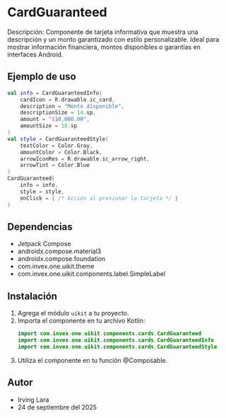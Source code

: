 # CardGuaranteed

Descripción: Componente de tarjeta informativa que muestra una descripción y un monto garantizado con estilo personalizable. Ideal para mostrar información financiera, montos disponibles o garantías en interfaces Android.

## Ejemplo de uso
```kotlin
val info = CardGuaranteedInfo(
    cardIcon = R.drawable.ic_card,
    description = "Monto disponible",
    descriptionSize = 14.sp,
    amount = "$10,000.00",
    amountSize = 18.sp
)
val style = CardGuaranteedStyle(
    textColor = Color.Gray,
    amountColor = Color.Black,
    arrowIconRes = R.drawable.ic_arrow_right,
    arrowTint = Color.Blue
)
CardGuaranteed(
    info = info,
    style = style,
    onClick = { /* Acción al presionar la tarjeta */ }
)
```

## Dependencias
- Jetpack Compose
- androidx.compose.material3
- androidx.compose.foundation
- com.invex.one.uikit.theme
- com.invex.one.uikit.components.label.SimpleLabel

## Instalación
1. Agrega el módulo `uikit` a tu proyecto.
2. Importa el componente en tu archivo Kotlin:
   ```kotlin
   import com.invex.one.uikit.components.cards.CardGuaranteed
   import com.invex.one.uikit.components.cards.CardGuaranteedInfo
   import com.invex.one.uikit.components.cards.CardGuaranteedStyle
   ```
3. Utiliza el componente en tu función @Composable.

## Autor
- Irving Lara
- 24 de septiembre del 2025

